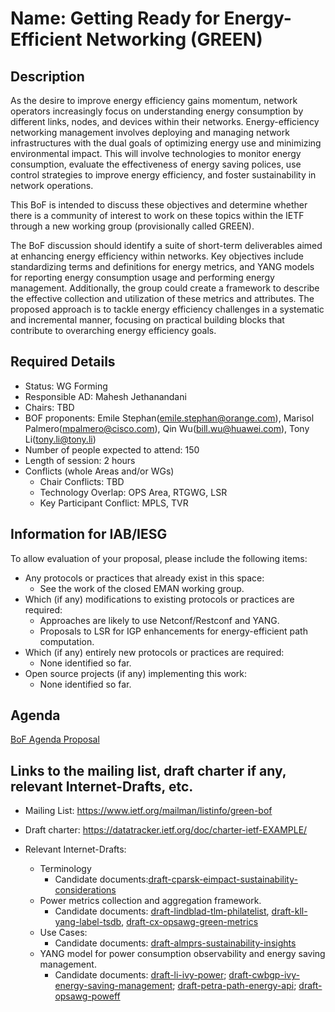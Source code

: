 # Name: Getting Ready for Energy-Efficient Networking (GREEN)
## Description 

As the desire to improve energy efficiency gains momentum, network operators increasingly focus on understanding energy consumption by different links, nodes, and devices within their networks. Energy-efficiency networking management involves deploying and managing network infrastructures with the dual goals of optimizing energy use and minimizing environmental impact. This will involve technologies to monitor energy consumption, evaluate the effectiveness of energy saving polices, use control strategies to improve energy efficiency, and foster sustainability in network operations.

This BoF is intended to discuss these objectives and determine whether there is a community of interest to work on these topics within the IETF through a new working group (provisionally called GREEN).

The BoF discussion should identify a suite of short-term deliverables aimed at enhancing energy efficiency within networks. Key objectives include standardizing terms and definitions for energy metrics, and YANG models for reporting energy consumption usage and performing energy management. Additionally, the group could create a framework to describe the effective collection and utilization of these metrics and attributes. The proposed approach is to tackle energy efficiency challenges in a systematic and incremental manner, focusing on practical building blocks that contribute to overarching energy efficiency goals.

## Required Details

- Status: WG Forming
- Responsible AD: Mahesh Jethanandani
- Chairs: TBD
- BOF proponents: Emile Stephan(emile.stephan@orange.com), Marisol Palmero(mpalmero@cisco.com), Qin Wu(bill.wu@huawei.com), Tony Li(tony.li@tony.li)
- Number of people expected to attend: 150
- Length of session: 2 hours
- Conflicts (whole Areas and/or WGs)
   - Chair Conflicts: TBD
   - Technology Overlap: OPS Area, RTGWG, LSR
   - Key Participant Conflict: MPLS, TVR

## Information for IAB/IESG
To allow evaluation of your proposal, please include the following items:

- Any protocols or practices that already exist in this space:
  - See the work of the closed EMAN working group. 
- Which (if any) modifications to existing protocols or practices are required:
  - Approaches are likely to use Netconf/Restconf and YANG.
  - Proposals to LSR for IGP enhancements for energy-efficient path computation.
- Which (if any) entirely new protocols or practices are required:
  - None identified so far.
- Open source projects (if any) implementing this work:
  - None identified so far.


## Agenda

   [BoF Agenda Proposal](https://github.com/marisolpalmero/GREEN-bof/blob/main/BoFAgenda.md)

## Links to the mailing list, draft charter if any, relevant Internet-Drafts, etc.
   - Mailing List: https://www.ietf.org/mailman/listinfo/green-bof
   - Draft charter: <TBUpdated> https://datatracker.ietf.org/doc/charter-ietf-EXAMPLE/
   - Relevant Internet-Drafts:

     - Terminology 
       - Candidate documents:[draft-cparsk-eimpact-sustainability-considerations](https://datatracker.ietf.org/doc/draft-cparsk-eimpact-sustainability-considerations/)
     - Power metrics collection and aggregation framework.
       - Candidate documents: [draft-lindblad-tlm-philatelist](https://datatracker.ietf.org/doc/draft-lindblad-tlm-philatelist), [draft-kll-yang-label-tsdb](https://datatracker.ietf.org/doc/draft-kll-yang-label-tsdb), [draft-cx-opsawg-green-metrics](https://datatracker.ietf.org/doc/draft-cx-opsawg-green-metrics)
     - Use Cases:
       - Candidate documents: [draft-almprs-sustainability-insights](https://datatracker.ietf.org/doc/draft-almprs-sustainability-insights)
     - YANG model for power consumption observability and energy saving management.
       - Candidate documents: [draft-li-ivy-power](https://datatracker.ietf.org/doc/draft-li-ivy-power); [draft-cwbgp-ivy-energy-saving-management](https://datatracker.ietf.org/doc/draft-cwbgp-ivy-energy-saving-management); [draft-petra-path-energy-api](https://datatracker.ietf.org/doc/draft-cwbgp-ivy-energy-saving-management); [draft-opsawg-poweff](https://datatracker.ietf.org/doc/draft-opsawg-poweff)


     

